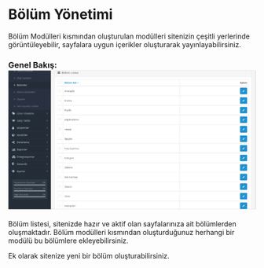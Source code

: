 # Bölüm Yönetimi

Bölüm Modülleri kısmından oluşturulan modülleri sitenizin çeşitli yerlerinde görüntüleyebilir, sayfalara uygun içerikler oluşturarak yayınlayabilirsiniz. 

### Genel Bakış:![](/assets/bölümler1.png)

Bölüm listesi, sitenizde hazır ve aktif olan sayfalarınıza ait bölümlerden oluşmaktadır. Bölüm modülleri kısmından oluşturduğunuz herhangi bir modülü bu bölümlere ekleyebilirsiniz. 

Ek olarak sitenize yeni bir bölüm oluşturabilirsiniz.  

